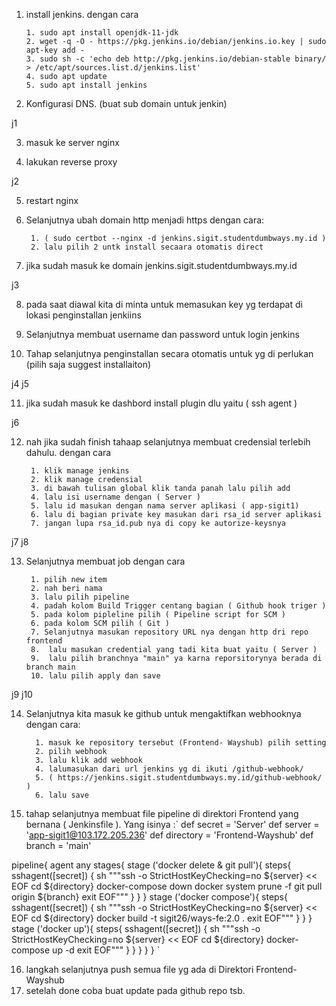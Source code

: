 1. install jenkins. dengan cara 
       
       1. sudo apt install openjdk-11-jdk
       2. wget -q -O - https://pkg.jenkins.io/debian/jenkins.io.key | sudo apt-key add -
       3. sudo sh -c 'echo deb http://pkg.jenkins.io/debian-stable binary/ > /etc/apt/sources.list.d/jenkins.list'
       4. sudo apt update
       5. sudo apt install jenkins
      
2. Konfigurasi DNS. (buat sub domain untuk jenkin)

j1

3. masuk ke server nginx

4. lakukan reverse proxy

j2

5. restart nginx

6. Selanjutnya ubah domain http menjadi https dengan cara:
        
        1. ( sudo certbot --nginx -d jenkins.sigit.studentdumbways.my.id )
        2. lalu pilih 2 untk install secaara otomatis direct

7. jika sudah masuk ke domain jenkins.sigit.studentdumbways.my.id

j3

8. pada saat diawal kita di minta untuk memasukan key yg terdapat di lokasi penginstallan jenkiins

9. Selanjutnya membuat username dan password untuk login jenkins

10. Tahap selanjutnya penginstallan secara otomatis untuk yg di perlukan (pilih saja suggest installaiton)

j4
j5

11. jika sudah masuk ke dashbord install plugin dlu yaitu ( ssh agent ) 

j6

12. nah jika sudah finish tahaap selanjutnya membuat credensial terlebih dahulu. dengan cara 
         
         1. klik manage jenkins
         2. klik manage credensial
         3. di bawah tulisan global klik tanda panah lalu pilih add
         4. lalu isi username dengan ( Server )
         5. lalu id masukan dengan nama server aplikasi ( app-sigit1)
         6. lalu di bagian private key masukan dari rsa_id server aplikasi
         7. jangan lupa rsa_id.pub nya di copy ke autorize-keysnya
 j7
 j8

13. Selanjutnya membuat job dengan cara
         
         1. pilih new item 
         2. nah beri nama 
         3. lalu pilih pipeline
         4. padah kolom Build Trigger centang bagian ( Github hook triger )
         5. pada kolom pipleline pilih ( Pipeline script for SCM )
         6. pada kolom SCM pilih ( Git )
         7. Selanjutnya masukan repository URL nya dengan http dri repo frontend
         8.  lalu masukan credential yang tadi kita buat yaitu ( Server )
         9.  lalu pilih branchnya "main" ya karna reporsitorynya berada di branch main
         10. lalu pilih apply dan save
 j9
 j10
 

14. Selanjutnya kita masuk ke github untuk mengaktifkan webhooknya dengan cara:
          
          1. masuk ke repository tersebut (Frontend- Wayshub) pilih setting
          2. pilih webhook
          3. lalu klik add webhook
          4. lalumasukan dari url jenkins yg di ikuti /github-webhook/
          5. ( https://jenkins.sigit.studentdumbways.my.id/github-webhook/ )
          6. lalu save

15. tahap selanjutnya membuat file pipeline di direktori Frontend yang bernana ( Jenkinsfile ). Yang isinya :`
def secret = 'Server'
def server = 'app-sigit1@103.172.205.236'
def directory = 'Frontend-Wayshub'
def branch = 'main'

pipeline{
    agent any
    stages{
        stage ('docker delete & git pull'){
            steps{
                sshagent([secret]) {
                    sh """ssh -o StrictHostKeyChecking=no ${server} << EOF
                    cd ${directory}
                    docker-compose down
                    docker system prune -f
                    git pull origin ${branch}
                    exit
                    EOF"""
                }
            }
        }
        stage ('docker compose'){
            steps{
                sshagent([secret]) {
                    sh """ssh -o StrictHostKeyChecking=no ${server} << EOF
                    cd ${directory}
                    docker build -t sigit26/ways-fe:2.0 .
                    exit
                    EOF"""
                }
            }
        }
        stage ('docker up'){
            steps{
                sshagent([secret]) {
                    sh """ssh -o StrictHostKeyChecking=no ${server} << EOF
                    cd ${directory}
                    docker-compose up -d
                    exit
                    EOF"""
                }
            }
        }
    }
}
`

16. langkah selanjutnya push semua file yg ada di Direktori Frontend-Wayshub
17. setelah done coba buat update pada github repo tsb.
